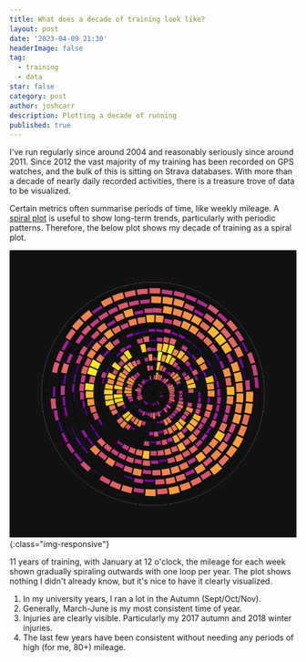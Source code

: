 ```yaml
---
title: What does a decade of training look like? 
layout: post
date: '2023-04-09 21:30'
headerImage: false
tag:
  - training
  - data
star: false
category: post
author: joshcarr
description: Plotting a decade of running
published: true
---
```

I've run regularly since around 2004 and reasonably seriously since around 2011. Since 2012 the vast majority of my training has been recorded on GPS watches, and the bulk of this is sitting on Strava databases. With more than a decade of nearly daily recorded activities, there is a treasure trove of data to be visualized. 

Certain metrics often summarise periods of time, like weekly mileage. A [spiral plot](https://datavizcatalogue.com/methods/spiral_plot.html) is useful to show long-term trends, particularly with periodic patterns. Therefore, the below plot shows my decade of training as a spiral plot.

![Training Spiral](/assets/images/trainingspiral/newplot.png){:class="img-responsive"}

11 years of training, with January at 12 o'clock, the mileage for each week shown gradually spiraling outwards with one loop per year. The plot shows nothing I didn't already know, but it's nice to have it clearly visualized. 
1. In my university years, I ran a lot in the Autumn (Sept/Oct/Nov).
2. Generally, March-June is my most consistent time of year.
3. Injuries are clearly visible. Particularly my 2017 autumn and 2018 winter injuries. 
4. The last few years have been consistent without needing any periods of high (for me, 80+) mileage.